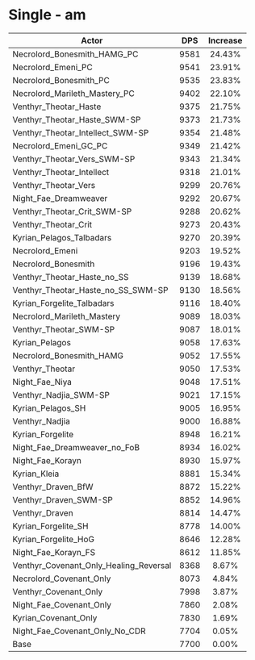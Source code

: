 # Single - am
| Actor | DPS | Increase |
|---|:---:|:---:|
|Necrolord_Bonesmith_HAMG_PC|9581|24.43%|
|Necrolord_Emeni_PC|9541|23.91%|
|Necrolord_Bonesmith_PC|9535|23.83%|
|Necrolord_Marileth_Mastery_PC|9402|22.10%|
|Venthyr_Theotar_Haste|9375|21.75%|
|Venthyr_Theotar_Haste_SWM-SP|9373|21.73%|
|Venthyr_Theotar_Intellect_SWM-SP|9354|21.48%|
|Necrolord_Emeni_GC_PC|9349|21.42%|
|Venthyr_Theotar_Vers_SWM-SP|9343|21.34%|
|Venthyr_Theotar_Intellect|9318|21.01%|
|Venthyr_Theotar_Vers|9299|20.76%|
|Night_Fae_Dreamweaver|9292|20.67%|
|Venthyr_Theotar_Crit_SWM-SP|9288|20.62%|
|Venthyr_Theotar_Crit|9273|20.43%|
|Kyrian_Pelagos_Talbadars|9270|20.39%|
|Necrolord_Emeni|9203|19.52%|
|Necrolord_Bonesmith|9196|19.43%|
|Venthyr_Theotar_Haste_no_SS|9139|18.68%|
|Venthyr_Theotar_Haste_no_SS_SWM-SP|9130|18.56%|
|Kyrian_Forgelite_Talbadars|9116|18.40%|
|Necrolord_Marileth_Mastery|9089|18.03%|
|Venthyr_Theotar_SWM-SP|9087|18.01%|
|Kyrian_Pelagos|9058|17.63%|
|Necrolord_Bonesmith_HAMG|9052|17.55%|
|Venthyr_Theotar|9050|17.53%|
|Night_Fae_Niya|9048|17.51%|
|Venthyr_Nadjia_SWM-SP|9021|17.15%|
|Kyrian_Pelagos_SH|9005|16.95%|
|Venthyr_Nadjia|9000|16.88%|
|Kyrian_Forgelite|8948|16.21%|
|Night_Fae_Dreamweaver_no_FoB|8934|16.02%|
|Night_Fae_Korayn|8930|15.97%|
|Kyrian_Kleia|8881|15.34%|
|Venthyr_Draven_BfW|8872|15.22%|
|Venthyr_Draven_SWM-SP|8852|14.96%|
|Venthyr_Draven|8814|14.47%|
|Kyrian_Forgelite_SH|8778|14.00%|
|Kyrian_Forgelite_HoG|8646|12.28%|
|Night_Fae_Korayn_FS|8612|11.85%|
|Venthyr_Covenant_Only_Healing_Reversal|8368|8.67%|
|Necrolord_Covenant_Only|8073|4.84%|
|Venthyr_Covenant_Only|7998|3.87%|
|Night_Fae_Covenant_Only|7860|2.08%|
|Kyrian_Covenant_Only|7830|1.69%|
|Night_Fae_Covenant_Only_No_CDR|7704|0.05%|
|Base|7700|0.00%|

